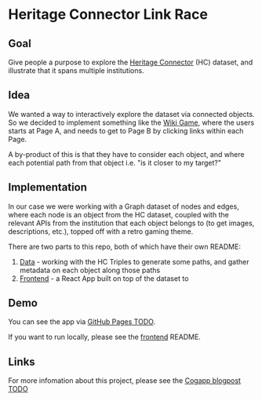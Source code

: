 # Heritage Connector Link Race

## Goal

Give people a purpose to explore the [Heritage Connector](https://www.sciencemuseumgroup.org.uk/project/heritage-connector/) (HC) dataset, and illustrate that it spans multiple institutions.

## Idea

We wanted a way to interactively explore the dataset via connected objects. So we decided to implement something like the [Wiki Game](https://en.wikipedia.org/wiki/Wikipedia:Wiki_Game), where the users starts at Page A, and needs to get to Page B by clicking links within each Page.

A by-product of this is that they have to consider each object, and where each potential path from that object i.e. "is it closer to my target?"

## Implementation

In our case we were working with a Graph dataset of nodes and edges, where each node is an object from the HC dataset, coupled with the relevant APIs from the institution that each object belongs to (to get images, descriptions, etc.), topped off with a retro gaming theme.

There are two parts to this repo, both of which have their own README:

1. [Data](./data-exploration) - working with the HC Triples to generate some paths, and gather metadata on each object along those paths
1. [Frontend](./frontend) - a React App built on top of the dataset to

## Demo

You can see the app via [GitHub Pages TODO]().

If you want to run locally, please see the [frontend](./frontend) README.

## Links

For more infomation about this project, please see the [Cogapp blogpost TODO]()
